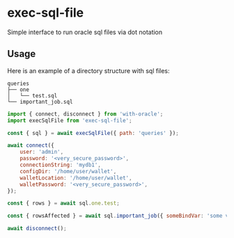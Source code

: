 # exec-sql-file

Simple interface to run oracle sql files via dot notation

## Usage

Here is an example of a directory structure with sql files:

```
queries
├── one
│   └── test.sql
└── important_job.sql
```

```js
import { connect, disconnect } from 'with-oracle';
import execSqlFile from 'exec-sql-file';

const { sql } = await execSqlFile({ path: 'queries' });

await connect({
    user: 'admin',
    password: '<very_secure_password>',
    connectionString: 'mydb1',
    configDir: '/home/user/wallet',
    walletLocation: '/home/user/wallet',
    walletPassword: '<very_secure_password>',
});

const { rows } = await sql.one.test;

const { rowsAffected } = await sql.important_job({ someBindVar: 'some value' });

await disconnect();
```
